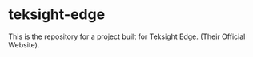 # teksight-edge
This is the repository for a project built for Teksight Edge. (Their Official Website).
